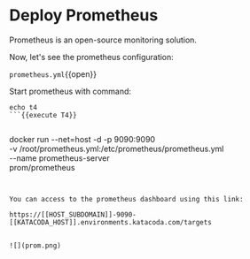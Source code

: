 # Deploy Prometheus

Prometheus is an open-source monitoring solution.

Now, let's see the prometheus configuration:

`prometheus.yml`{{open}}


Start prometheus with command:

```
echo t4 
```{{execute T4}}


```
docker run --net=host -d -p 9090:9090 \
    -v /root/prometheus.yml:/etc/prometheus/prometheus.yml \
    --name prometheus-server \
    prom/prometheus
```{{execute T4}}


You can access to the prometheus dashboard using this link:

https://[[HOST_SUBDOMAIN]]-9090-[[KATACODA_HOST]].environments.katacoda.com/targets


![](prom.png)
